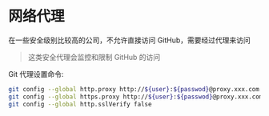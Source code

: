 # 网络代理

在一些安全级别比较高的公司，不允许直接访问 GitHub，需要经过代理来访问

> 这类安全代理会监控和限制 GitHub 的访问

Git 代理设置命令:

```bash
git config --global http.proxy http://${user}:${passwod}@proxy.xxx.com
git config --global https.proxy http://${user}:${passwod}@proxy.xxx.com
git config --global http.sslVerify false
```